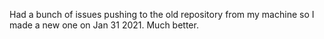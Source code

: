 Had a bunch of issues pushing to the old repository from my machine so I made a new one on Jan 31 2021. Much better.
